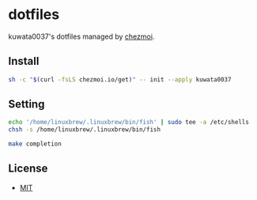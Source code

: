 # dotfiles

kuwata0037's dotfiles managed by [chezmoi](https://github.com/twpayne/chezmoi).

## Install

```sh
sh -c "$(curl -fsLS chezmoi.io/get)" -- init --apply kuwata0037
```

## Setting

```sh
echo '/home/linuxbrew/.linuxbrew/bin/fish' | sudo tee -a /etc/shells
chsh -s /home/linuxbrew/.linuxbrew/bin/fish

make completion
```

## License

- [MIT](LICENSE)

